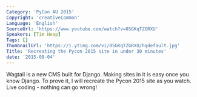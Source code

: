 ```yaml
---
Category: 'PyCon AU 2015'
Copyright: 'creativeCommon'
Language: 'English'
SourceUrl: 'https://www.youtube.com/watch?v=05GKqTZGRXU'
Speakers: [Tim Heap]
Tags: []
ThumbnailUrl: 'https://i.ytimg.com/vi/05GKqTZGRXU/hqdefault.jpg'
Title: 'Recreating the Pycon 2015 site in under 30 minutes'
date: '2015-08-04'
---
```

Wagtail is a new CMS built for Django. Making sites in it is easy once you know Django. To prove it, I will recreate the Pycon 2015 site as you watch. Live coding - nothing can go wrong!
